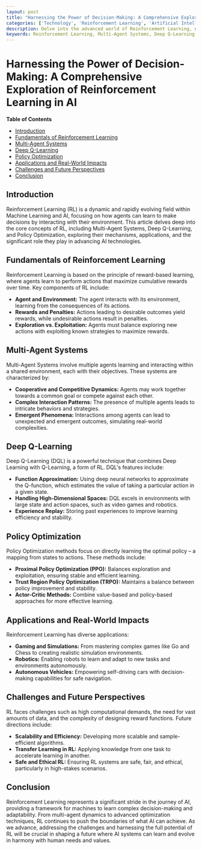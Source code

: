 ```yaml
---
layout: post
title: "Harnessing the Power of Decision-Making: A Comprehensive Exploration of Reinforcement Learning in AI"
categories: ['Technology', 'Reinforcement Learning', 'Artificial Intelligence']
description: Delve into the advanced world of Reinforcement Learning, examining Multi-Agent Systems, Deep Q-Learning, and Policy Optimization, and their profound impacts on AI development.
keywords: Reinforcement Learning, Multi-Agent Systems, Deep Q-Learning, Policy Optimization, AI
---
```


# Harnessing the Power of Decision-Making: A Comprehensive Exploration of Reinforcement Learning in AI

**Table of Contents**

- [Introduction](#introduction)
- [Fundamentals of Reinforcement Learning](#fundamentals-of-reinforcement-learning)
- [Multi-Agent Systems](#multi-agent-systems)
- [Deep Q-Learning](#deep-q-learning)
- [Policy Optimization](#policy-optimization)
- [Applications and Real-World Impacts](#applications-and-real-world-impacts)
- [Challenges and Future Perspectives](#challenges-and-future-perspectives)
- [Conclusion](#conclusion)

## Introduction

Reinforcement Learning (RL) is a dynamic and rapidly evolving field within Machine Learning and AI, focusing on how agents can learn to make decisions by interacting with their environment. This article delves deep into the core concepts of RL, including Multi-Agent Systems, Deep Q-Learning, and Policy Optimization, exploring their mechanisms, applications, and the significant role they play in advancing AI technologies.

## Fundamentals of Reinforcement Learning

Reinforcement Learning is based on the principle of reward-based learning, where agents learn to perform actions that maximize cumulative rewards over time. Key components of RL include:

- **Agent and Environment:** The agent interacts with its environment, learning from the consequences of its actions.
- **Rewards and Penalties:** Actions leading to desirable outcomes yield rewards, while undesirable actions result in penalties.
- **Exploration vs. Exploitation:** Agents must balance exploring new actions with exploiting known strategies to maximize rewards.

## Multi-Agent Systems

Multi-Agent Systems involve multiple agents learning and interacting within a shared environment, each with their objectives. These systems are characterized by:

- **Cooperative and Competitive Dynamics:** Agents may work together towards a common goal or compete against each other.
- **Complex Interaction Patterns:** The presence of multiple agents leads to intricate behaviors and strategies.
- **Emergent Phenomena:** Interactions among agents can lead to unexpected and emergent outcomes, simulating real-world complexities.

## Deep Q-Learning

Deep Q-Learning (DQL) is a powerful technique that combines Deep Learning with Q-Learning, a form of RL. DQL's features include:

- **Function Approximation:** Using deep neural networks to approximate the Q-function, which estimates the value of taking a particular action in a given state.
- **Handling High-Dimensional Spaces:** DQL excels in environments with large state and action spaces, such as video games and robotics.
- **Experience Replay:** Storing past experiences to improve learning efficiency and stability.

## Policy Optimization

Policy Optimization methods focus on directly learning the optimal policy – a mapping from states to actions. These methods include:

- **Proximal Policy Optimization (PPO):** Balances exploration and exploitation, ensuring stable and efficient learning.
- **Trust Region Policy Optimization (TRPO):** Maintains a balance between policy improvement and stability.
- **Actor-Critic Methods:** Combine value-based and policy-based approaches for more effective learning.

## Applications and Real-World Impacts

Reinforcement Learning has diverse applications:

- **Gaming and Simulations:** From mastering complex games like Go and Chess to creating realistic simulation environments.
- **Robotics:** Enabling robots to learn and adapt to new tasks and environments autonomously.
- **Autonomous Vehicles:** Empowering self-driving cars with decision-making capabilities for safe navigation.

## Challenges and Future Perspectives

RL faces challenges such as high computational demands, the need for vast amounts of data, and the complexity of designing reward functions. Future directions include:

- **Scalability and Efficiency:** Developing more scalable and sample-efficient algorithms.
- **Transfer Learning in RL:** Applying knowledge from one task to accelerate learning in another.
- **Safe and Ethical RL:** Ensuring RL systems are safe, fair, and ethical, particularly in high-stakes scenarios.

## Conclusion

Reinforcement Learning represents a significant stride in the journey of AI, providing a framework for machines to learn complex decision-making and adaptability. From multi-agent dynamics to advanced optimization techniques, RL continues to push the boundaries of what AI can achieve. As we advance, addressing the challenges and harnessing the full potential of RL will be crucial in shaping a future where AI systems can learn and evolve in harmony with human needs and values.
